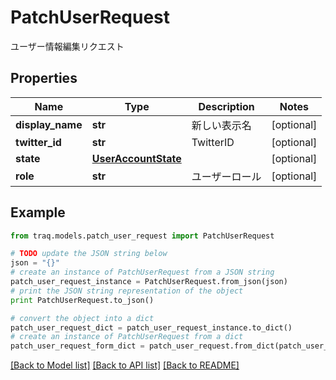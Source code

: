 # PatchUserRequest

ユーザー情報編集リクエスト

## Properties

Name | Type | Description | Notes
------------ | ------------- | ------------- | -------------
**display_name** | **str** | 新しい表示名 | [optional] 
**twitter_id** | **str** | TwitterID | [optional] 
**state** | [**UserAccountState**](UserAccountState.md) |  | [optional] 
**role** | **str** | ユーザーロール | [optional] 

## Example

```python
from traq.models.patch_user_request import PatchUserRequest

# TODO update the JSON string below
json = "{}"
# create an instance of PatchUserRequest from a JSON string
patch_user_request_instance = PatchUserRequest.from_json(json)
# print the JSON string representation of the object
print PatchUserRequest.to_json()

# convert the object into a dict
patch_user_request_dict = patch_user_request_instance.to_dict()
# create an instance of PatchUserRequest from a dict
patch_user_request_form_dict = patch_user_request.from_dict(patch_user_request_dict)
```
[[Back to Model list]](../README.md#documentation-for-models) [[Back to API list]](../README.md#documentation-for-api-endpoints) [[Back to README]](../README.md)


